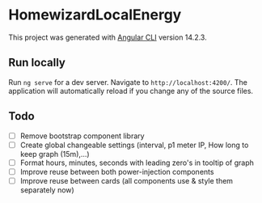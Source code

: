 # HomewizardLocalEnergy

This project was generated with [Angular CLI](https://github.com/angular/angular-cli) version 14.2.3.

## Run locally

Run `ng serve` for a dev server. Navigate to `http://localhost:4200/`. The application will automatically reload if you change any of the source files.

## Todo
- [ ] Remove bootstrap component library
- [ ] Create global changeable settings (interval, p1 meter IP, How long to keep graph (15m),...)
- [ ] Format hours, minutes, seconds with leading zero's in tooltip of graph
- [ ] Improve reuse between both power-injection components
- [ ] Improve reuse between cards (all components use & style them separately now)
